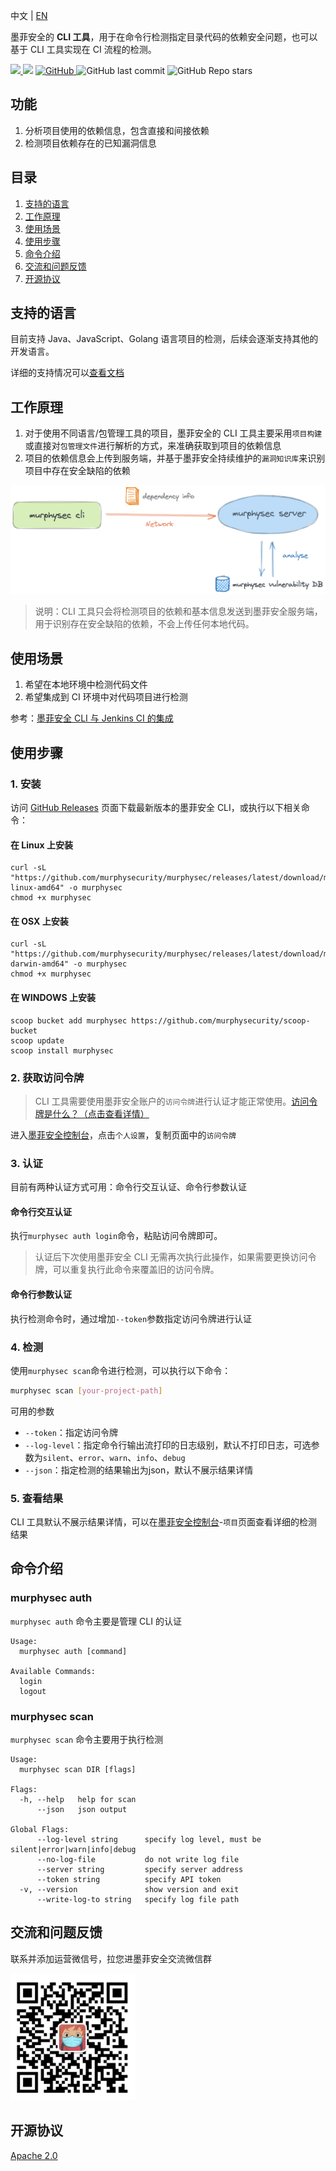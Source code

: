 中文 | [EN](README.md)

墨菲安全的 **CLI 工具**，用于在命令行检测指定目录代码的依赖安全问题，也可以基于 CLI 工具实现在 CI 流程的检测。


<p>

  <a href="https://github.com/murphysecurity/murphysec">
    <img src="https://badgen.net/badge/Github/murphysecurity/21D789?icon=github">
  </a>

<img src="https://img.shields.io/github/go-mod/go-version/murphysecurity/murphysec.svg?style=flat-square">
  <a href="https://github.com/murphysecurity/murphysec/blob/master/LICENSE">
    <img alt="GitHub" src="https://img.shields.io/github/license/murphysecurity/murphysec?style=flat-square">
  </a>
  <img alt="GitHub last commit" src="https://img.shields.io/github/last-commit/murphysecurity/murphysec?style=flat-square">
  <img alt="GitHub Repo stars" src="https://img.shields.io/github/stars/murphysecurity/murphysec?style=social">
  </p>


## 功能
1. 分析项目使用的依赖信息，包含直接和间接依赖
2. 检测项目依赖存在的已知漏洞信息


## 目录

1. [支持的语言](#支持的语言)
2. [工作原理](#工作原理)
3. [使用场景](#使用场景)
4. [使用步骤](#使用步骤)
5. [命令介绍](#命令介绍)
6. [交流和问题反馈](#交流和问题反馈)
7. [开源协议](#开源协议)

## 支持的语言

目前支持 Java、JavaScript、Golang 语言项目的检测，后续会逐渐支持其他的开发语言。

详细的支持情况可以[查看文档](https://www.murphysec.com/docs/quick-start/language-support/)

## 工作原理

1. 对于使用不同语言/包管理工具的项目，墨菲安全的 CLI 工具主要采用`项目构建`或直接对`包管理文件`进行解析的方式，来准确获取到项目的依赖信息
2. 项目的依赖信息会上传到服务端，并基于墨菲安全持续维护的`漏洞知识库`来识别项目中存在安全缺陷的依赖

![cli-flowchart](./flowchart.png)

> 说明：CLI 工具只会将检测项目的依赖和基本信息发送到墨菲安全服务端，用于识别存在安全缺陷的依赖，不会上传任何本地代码。


## 使用场景
1. 希望在本地环境中检测代码文件
2. 希望集成到 CI 环境中对代码项目进行检测

参考：[墨菲安全 CLI 与 Jenkins CI 的集成](https://www.murphysec.com/docs/integrations/jenkins/)



## 使用步骤
### 1. 安装

访问 [GitHub Releases](https://github.com/murphysecurity/murphysec/releases/latest) 页面下载最新版本的墨菲安全 CLI，或执行以下相关命令：

#### 在 Linux 上安装

```
curl -sL "https://github.com/murphysecurity/murphysec/releases/latest/download/murphysec-linux-amd64" -o murphysec
chmod +x murphysec
```
#### 在 OSX 上安装

```
curl -sL "https://github.com/murphysecurity/murphysec/releases/latest/download/murphysec-darwin-amd64" -o murphysec
chmod +x murphysec
```

#### 在 WINDOWS 上安装

```
scoop bucket add murphysec https://github.com/murphysecurity/scoop-bucket
scoop update
scoop install murphysec
```

### 2. 获取访问令牌

> CLI 工具需要使用墨菲安全账户的`访问令牌`进行认证才能正常使用。[访问令牌是什么？（点击查看详情）](https://www.murphysec.com/docs/faq/access-token/)


进入[墨菲安全控制台](https://www.murphysec.com/control/set)，点击`个人设置`，复制页面中的`访问令牌`



### 3. 认证

目前有两种认证方式可用：命令行交互认证、命令行参数认证

#### 命令行交互认证
执行`murphysec auth login`命令，粘贴访问令牌即可。


> 认证后下次使用墨菲安全 CLI 无需再次执行此操作，如果需要更换访问令牌，可以重复执行此命令来覆盖旧的访问令牌。


#### 命令行参数认证
执行检测命令时，通过增加`--token`参数指定访问令牌进行认证

### 4. 检测

使用`murphysec scan`命令进行检测，可以执行以下命令：

``` bash
murphysec scan [your-project-path]
```

可用的参数
- `--token`：指定访问令牌
- `--log-level`：指定命令行输出流打印的日志级别，默认不打印日志，可选参数为`silent`、`error`、`warn`、`info`、`debug`
- `--json`：指定检测的结果输出为json，默认不展示结果详情


### 5. 查看结果

CLI 工具默认不展示结果详情，可以在[墨菲安全控制台](https://www.murphysec.com/control/project)-`项目`页面查看详细的检测结果



## 命令介绍

### murphysec auth
`murphysec auth` 命令主要是管理 CLI 的认证

```
Usage:
  murphysec auth [command]

Available Commands:
  login
  logout
```

### murphysec scan
`murphysec scan` 命令主要用于执行检测

```
Usage:
  murphysec scan DIR [flags]

Flags:
  -h, --help   help for scan
      --json   json output

Global Flags:
      --log-level string      specify log level, must be silent|error|warn|info|debug
      --no-log-file           do not write log file
      --server string         specify server address
      --token string          specify API token
  -v, --version               show version and exit
      --write-log-to string   specify log file path

```



## 交流和问题反馈

联系并添加运营微信号，拉您进墨菲安全交流微信群

<img src="./wechat.png" width="200px">


## 开源协议

[Apache 2.0](LICENSE)
